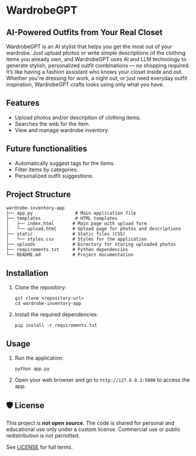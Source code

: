 # WardrobeGPT
## AI-Powered Outfits from Your Real Closet

WardrobeGPT is an AI stylist that helps you get the most out of your wardrobe. Just upload photos or write simple descriptions of the clothing items you already own, and WardrobeGPT uses AI and LLM technology to generate stylish, personalized outfit combinations — no shopping required. It’s like having a fashion assistant who knows your closet inside and out. Whether you're dressing for work, a night out, or just need everyday outfit inspiration, WardrobeGPT crafts looks using only what you have.


## Features
- Upload photos and/or description of clothing items.
- Searches the web for the item.
- View and manage wardrobe inventory.

## Future functionalities
- Automatically suggest tags for the items.
- Filter items by categories.
- Personalized outfit suggestions.

## Project Structure
```
wardrobe-inventory-app
├── app.py                # Main application file
├── templates             # HTML templates
│   ├── index.html       # Main page with upload form
│   └── upload.html      # Upload page for photos and descriptions
├── static               # Static files (CSS)
│   └── styles.css       # Styles for the application
├── uploads              # Directory for storing uploaded photos
├── requirements.txt     # Python dependencies
└── README.md            # Project documentation
```

## Installation
1. Clone the repository:
   ```
   git clone <repository-url>
   cd wardrobe-inventory-app
   ```

2. Install the required dependencies:
   ```
   pip install -r requirements.txt
   ```

## Usage
1. Run the application:
   ```
   python app.py
   ```

2. Open your web browser and go to `http://127.0.0.1:5000` to access the app.


## 🛡️ License

This project is **not open source**. The code is shared for personal and educational use only under a custom license. Commercial use or public redistribution is not permitted.

See [LICENSE](./LICENSE) for full terms.